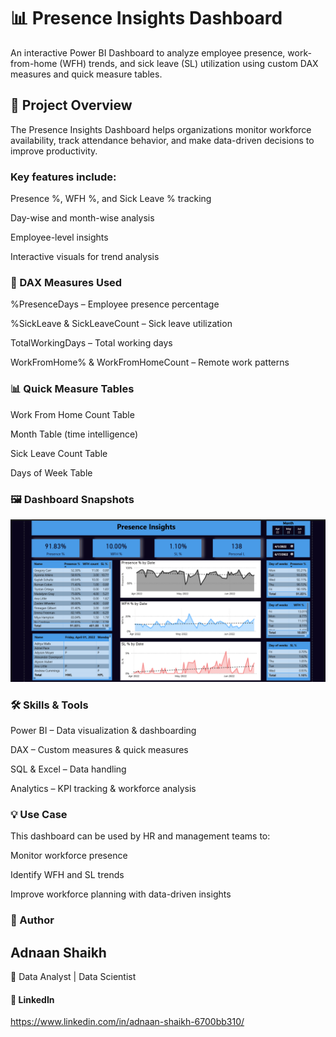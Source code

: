 # 📊 Presence Insights Dashboard

An interactive Power BI Dashboard to analyze employee presence, work-from-home (WFH) trends, and sick leave (SL) utilization using custom DAX measures and quick measure tables.

## 🚀 Project Overview

The Presence Insights Dashboard helps organizations monitor workforce availability, track attendance behavior, and make data-driven decisions to improve productivity.

### Key features include:

Presence %, WFH %, and Sick Leave % tracking

Day-wise and month-wise analysis

Employee-level insights

Interactive visuals for trend analysis

### 🧮 DAX Measures Used

%PresenceDays – Employee presence percentage

%SickLeave & SickLeaveCount – Sick leave utilization

TotalWorkingDays – Total working days

WorkFromHome% & WorkFromHomeCount – Remote work patterns

### 📊 Quick Measure Tables

Work From Home Count Table

Month Table (time intelligence)

Sick Leave Count Table

Days of Week Table

### 🖼️ Dashboard Snapshots

![Presence Insights Dashboard](https://github.com/Adnaan034/Presence-Insights/blob/4dec62a6eeb4aad4462971ed8eaef37b689d13da/Screenshot%20(76).png)

### 🛠️ Skills & Tools

Power BI – Data visualization & dashboarding

DAX – Custom measures & quick measures

SQL & Excel – Data handling

Analytics – KPI tracking & workforce analysis

### 💡 Use Case

This dashboard can be used by HR and management teams to:

Monitor workforce presence

Identify WFH and SL trends

Improve workforce planning with data-driven insights

### 👤 Author

## Adnaan Shaikh

💼 Data Analyst | Data Scientist

#### 🔗 LinkedIn 
https://www.linkedin.com/in/adnaan-shaikh-6700bb310/
